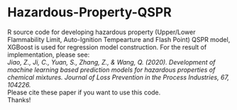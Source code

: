 # Hazardous-Property-QSPR
R source code for developing hazardous property (Upper/Lower Flammability Limit, Auto-Ignition Tempearture and Flash Point) QSPR model, XGBoost is used for regression model construction. For the result of implementation, please see:<br>
*Jiao, Z., Ji, C., Yuan, S., Zhang, Z., & Wang, Q. (2020). Development of machine learning based prediction models for hazardous properties of chemical mixtures. Journal of Loss Prevention in the Process Industries, 67, 104226.*<br>
Please cite these paper if you want to use this code. <br>Thanks!
